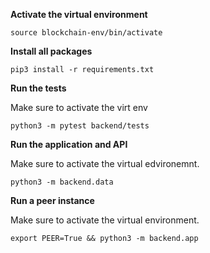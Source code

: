 **Activate the virtual environment**

```
source blockchain-env/bin/activate
```

**Install all packages**
```
pip3 install -r requirements.txt
```

**Run the tests**

Make sure to activate the virt env

```
python3 -m pytest backend/tests
```

**Run the application and API**

Make sure to activate the virtual edvironemnt.

```
python3 -m backend.data
```

**Run a peer instance**

Make sure to activate the virtual environment.

```
export PEER=True && python3 -m backend.app
```